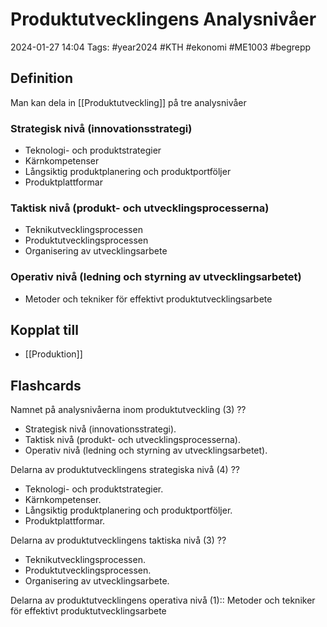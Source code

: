 # Produktutvecklingens Analysnivåer

2024-01-27 14:04
Tags: #year2024 #KTH #ekonomi #ME1003 #begrepp

## Definition

Man kan dela in [[Produktutveckling]] på tre analysnivåer

### Strategisk nivå (innovationsstrategi)

- Teknologi- och produktstrategier
- Kärnkompetenser
- Långsiktig produktplanering och produktportföljer
- Produktplattformar

### Taktisk nivå (produkt- och utvecklingsprocesserna)

- Teknikutvecklingsprocessen
- Produktutvecklingsprocessen
- Organisering av utvecklingsarbete

### Operativ nivå (ledning och styrning av utvecklingsarbetet)

- Metoder och tekniker för effektivt produktutvecklingsarbete

## Kopplat till

- [[Produktion]]

## Flashcards

Namnet på analysnivåerna inom produktutveckling (3)
??
- Strategisk nivå (innovationsstrategi).
- Taktisk nivå (produkt- och utvecklingsprocesserna).
- Operativ nivå (ledning och styrning av utvecklingsarbetet).
<!--SR:!2024-01-31,1,230!2000-01-01,1,250-->

Delarna av produktutvecklingens strategiska nivå (4)
??
- Teknologi- och produktstrategier.
- Kärnkompetenser.
- Långsiktig produktplanering och produktportföljer.
- Produktplattformar.

Delarna av produktutvecklingens taktiska nivå (3)
??
- Teknikutvecklingsprocessen.
- Produktutvecklingsprocessen.
- Organisering av utvecklingsarbete.
<!--SR:!2000-01-01,1,250!2024-01-31,1,230-->

Delarna av produktutvecklingens operativa nivå (1):: Metoder och tekniker för effektivt produktutvecklingsarbete
